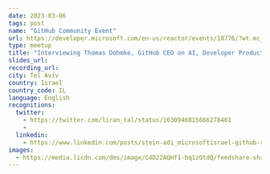 ```yaml
---
date: 2023-03-06
tags: post
name: "GitHub Community Event"
url: https://developer.microsoft.com/en-us/reactor/events/18776/?wt.mc_id=3reg_18776_webpage_reactor&?ocid=AID3053791
type: meetup
title: "Interviewing Thomas Dohmke, GitHub CEO on AI, Developer Productivity and DevSecOps"
slides_url:
recording_url: 
city: Tel Aviv
country: Israel
country_code: IL
language: English
recognitions:
  twitter:
    - https://twitter.com/liran_tal/status/1630946815666278401
    - 
  linkedin:
    - https://www.linkedin.com/posts/stein-adi_microsoftisrael-github-reactor-activity-7036603453749510144-P253?utm_source=share&utm_medium=member_desktop
images:
  - https://media.licdn.com/dms/image/C4D22AQHf1-bq1zOtdQ/feedshare-shrink_1280/0/1677656996762?e=1680739200&v=beta&t=pf_2TI-q3XRcHq5oHJ6O538Fm_qzYfS3RC9BENBk0zg
---
```

